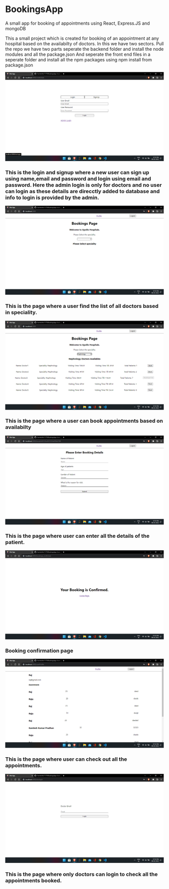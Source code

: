 # BookingsApp
A small app for booking of appointments using React, Express.JS and mongoDB

This a small project which is created for booking of an appointment at any hospital based on the availabilty of doctors.
In this we have two sectors.
Pull the repo we have two parts seperate the backend folder and install the node modules and all the package.json
And seperate the front end files in a seperate folder and install all the npm packages using npm install from package.json

![Login Page](https://raw.githubusercontent.com/Kamleshfw11179/Images/main/Screenshot%20(6).png)

### This is the login and signup where a new user can sign up using name,email and password and login using email and password. Here the admin login is only for doctors and no user can login as these details are direcctly added to database and info to login is provided by the admin.


![Home Page](https://raw.githubusercontent.com/Kamleshfw11179/Images/main/Screenshot%20(7).png)

### This is the page where a user find the list of all doctors based in speciality.

![Page where user can select doctor](https://raw.githubusercontent.com/Kamleshfw11179/Images/main/Screenshot%20(8).png)

### This is the page where a user can book appointments based on availabilty

![Enter user details](https://raw.githubusercontent.com/Kamleshfw11179/Images/main/Screenshot%20(9).png)

### This is the page where user can enter all the details of the patient.

![Booking Confirmed](https://raw.githubusercontent.com/Kamleshfw11179/Images/main/Screenshot%20(10).png)

### Booking confirmation page

![Appintment pages](https://github.com/Kamleshfw11179/Images/blob/main/Screenshot%20(12).png)

### This is the page where user can check out all the appointments.

![Doctor login page](https://raw.githubusercontent.com/Kamleshfw11179/Images/main/Screenshot%20(13).png)

### This is the page where only doctors can login to check all the appointments booked.
